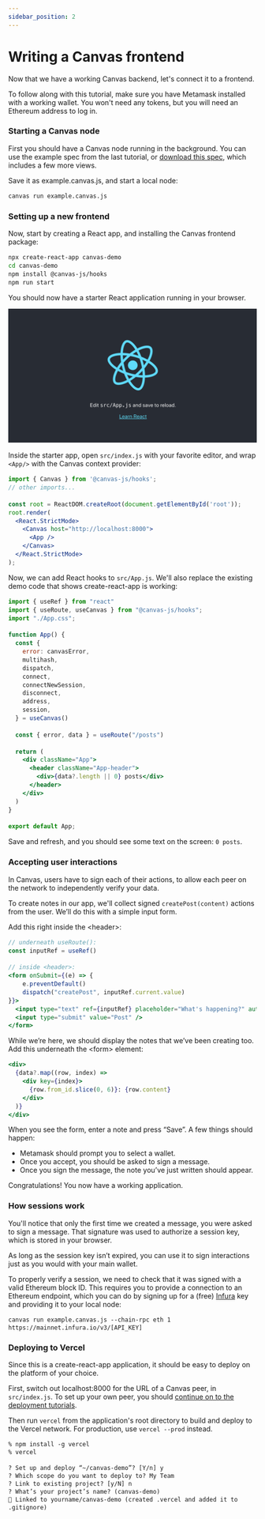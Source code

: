 ```yaml
---
sidebar_position: 2
---
```


# Writing a Canvas frontend

Now that we have a working Canvas backend, let's connect it to a frontend.

To follow along with this tutorial, make sure you have Metamask installed with a working wallet. You won't need any tokens, but you will need an Ethereum address to log in.

### Starting a Canvas node

First you should have a Canvas node running in the background. You can use the example spec from the last tutorial, or [download this spec](https://github.com/canvasxyz/canvas/blob/main/packages/example-chat-client/example.canvas.js), which includes a few more views.

Save it as example.canvas.js, and start a local node:

```bash
canvas run example.canvas.js
```

### Setting up a new frontend

Now, start by creating a React app, and installing the Canvas frontend package:


```bash
npx create-react-app canvas-demo
cd canvas-demo
npm install @canvas-js/hooks
npm run start
```

You should now have a starter React application running in your browser.

![Screenshot of React starter app](/img/react-starter.png)

Inside the starter app, open `src/index.js` with your favorite editor, and wrap `<App/>` with the Canvas context provider:

```jsx
import { Canvas } from '@canvas-js/hooks';
// other imports...

const root = ReactDOM.createRoot(document.getElementById('root'));
root.render(
  <React.StrictMode>
    <Canvas host="http://localhost:8000">
      <App />
    </Canvas>
  </React.StrictMode>
);
```

Now, we can add React hooks to `src/App.js`. We'll also replace the existing demo code that shows create-react-app is working:

```jsx
import { useRef } from "react"
import { useRoute, useCanvas } from "@canvas-js/hooks";
import "./App.css";

function App() {
  const {
    error: canvasError,
    multihash,
    dispatch,
    connect,
    connectNewSession,
    disconnect,
    address,
    session,
  } = useCanvas()

  const { error, data } = useRoute("/posts")

  return (
    <div className="App">
      <header className="App-header">
        <div>{data?.length || 0} posts</div>
      </header>
    </div>
  )
}

export default App;
```

Save and refresh, and you should see some text on the screen: `0 posts`.


### Accepting user interactions

In Canvas, users have to sign each of their actions, to allow each peer on the network to independently verify your data.

To create notes in our app, we'll collect signed `createPost(content)` actions from the user. We’ll do this with a simple input form.

Add this right inside the <header\>:

```jsx
// underneath useRoute():
const inputRef = useRef()

// inside <header>:
<form onSubmit={(e) => {
    e.preventDefault()
    dispatch("createPost", inputRef.current.value)
}}>
  <input type="text" ref={inputRef} placeholder="What's happening?" autoFocus="on" />
  <input type="submit" value="Post" />
</form>
```

While we’re here, we should display the notes that we’ve been creating too. Add this underneath the <form\> element:

```jsx
<div>
  {data?.map((row, index) =>
    <div key={index}>
      {row.from_id.slice(0, 6)}: {row.content}
    </div>
  )}
</div>
```

When you see the form, enter a note and press “Save”. A few things should happen:

- Metamask should prompt you to select a wallet.
- Once you accept, you should be asked to sign a message.
- Once you sign the message, the note you’ve just written should appear.

Congratulations! You now have a working application.


### How sessions work

You'll notice that only the first time we created a message, you were asked to sign a message. That signature was used to authorize a session key, which is stored in your browser.

As long as the session key isn’t expired, you can use it to sign interactions just as you would with your main wallet.

To properly verify a session, we need to check that it was signed with a valid Ethereum block ID. This requires you to provide a connection to an Ethereum endpoint, which you can do by signing up for a (free) [Infura](https://infura.io/) key and providing it to your local node:

```
canvas run example.canvas.js --chain-rpc eth 1 https://mainnet.infura.io/v3/[API_KEY]
```

### Deploying to Vercel

Since this is a create-react-app application, it should be easy to deploy on the platform of your choice.

First, switch out localhost:8000 for the URL of a Canvas peer, in `src/index.js`. To set up your own peer, you should [continue on to the deployment tutorials](./deploying-to-fly-io).

Then run `vercel` from the application's root directory to build and deploy to the Vercel network. For production, use `vercel --prod` instead.

```
% npm install -g vercel
% vercel

? Set up and deploy “~/canvas-demo”? [Y/n] y
? Which scope do you want to deploy to? My Team
? Link to existing project? [y/N] n
? What’s your project’s name? (canvas-demo)
🔗 Linked to yourname/canvas-demo (created .vercel and added it to .gitignore)
```
